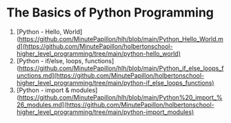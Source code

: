 # The Basics of Python Programming
1. [Python - Hello, World](https://github.com/MinutePapillon/hlh/blob/main/Python_Hello_World.md](https://github.com/MinutePapillon/holbertonschool-higher_level_programming/tree/main/python-hello_world)
2. [Python - if/else, loops, functions](https://github.com/MinutePapillon/hlh/blob/main/Python_if_else_loops_functions.md](https://github.com/MinutePapillon/holbertonschool-higher_level_programming/tree/main/python-if_else_loops_functions)
3. [Python - import & modules](https://github.com/MinutePapillon/hlh/blob/main/Python%20_import_%26_modules.md](https://github.com/MinutePapillon/holbertonschool-higher_level_programming/tree/main/python-import_modules)
